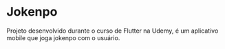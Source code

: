 # Jokenpo
Projeto desenvolvido durante  o curso de Flutter na Udemy, é um aplicativo mobile que joga jokenpo com o usuário.
